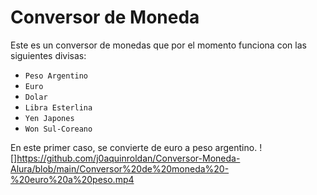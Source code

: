 # Conversor de Moneda

Este es un conversor de monedas que por el momento funciona con las siguientes divisas:

- `Peso Argentino`
- `Euro`
- `Dolar`
- `Libra Esterlina`
- `Yen Japones`
- `Won Sul-Coreano` 

En este primer caso, se convierte de euro a peso argentino.
![]https://github.com/j0aquinroldan/Conversor-Moneda-Alura/blob/main/Conversor%20de%20moneda%20-%20euro%20a%20peso.mp4
